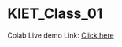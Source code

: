 # KIET_Class_01

Colab Live demo Link: [Click here](https://colab.research.google.com/drive/1B0hHY1y_eTqLTqfw3N3AqrU1iyqJSSWQ?usp=sharing)

